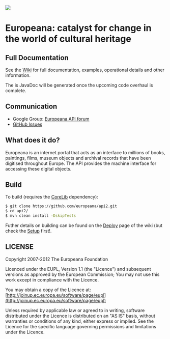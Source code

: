 ![](https://github.com/europeana/portal/blob/master/portal2/src/main/webapp/themes/default/images/europeana-logo-retina-1.png)

# Europeana: catalyst for change in the world of cultural heritage

## Full Documentation

See the [Wiki](https://github.com/europeana/api2/wiki) for full documentation, examples, operational details and other information.

The is JavaDoc will be generated once the upcoming code overhaul is complete.

## Communication

- Google Group: [Europeana API forum](https://groups.google.com/d/forum/europeanaapi)
- [GitHub Issues](https://github.com/europeana/api2/issues)

## What does it do?

Europeana is an internet portal that acts as an interface to millions of books, paintings, films, museum objects and archival records that have been digitised throughout Europe. The API provides the machine interface for accessing these digital objects.

## Build

To build (requires the [CoreLib](https://github.com/europeana/corelib) dependency):

```bash
$ git clone https://github.com/europeana/api2.git
$ cd api2/
$ mvn clean install -DskipTests
```

Futher details on building can be found on the [Deploy](https://github.com/europeana/api2/wiki/Deploy) page of the wiki (but check the [Setup](https://github.com/europeana/api2/wiki/Setup) first!.

## LICENSE

Copyright 2007-2012 The Europeana Foundation

Licenced under the EUPL, Version 1.1 (the "Licence") and subsequent versions as approved by the European Commission;
You may not use this work except in compliance with the Licence.

You may obtain a copy of the Licence at: [http://joinup.ec.europa.eu/software/page/eupl](http://joinup.ec.europa.eu/software/page/eupl)

Unless required by applicable law or agreed to in writing, software distributed under the Licence is distributed on an "AS IS" basis, without warranties or conditions of any kind, either express or implied. See the Licence for the specific language governing permissions and limitations under the Licence.